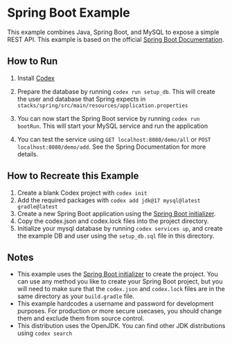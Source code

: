 # Spring Boot Example

This example combines Java, Spring Boot, and MySQL to expose a simple REST API. This example is based on the official [Spring Boot Documentation](https://spring.io/guides/gs/accessing-data-mysql/).

## How to Run

1. Install [Codex](https://www.khulnasoft/codex/docs/installing_codex/)

1. Prepare the database by running `codex run setup_db`. This will create the user and database that Spring expects in `stacks/spring/src/main/resources/application.properties`
1. You can now start the Spring Boot service by running `codex run bootRun`. This will start your MySQL service and run the application
1. You can test the service using `GET localhost:8080/demo/all` or `POST localhost:8080/demo/add`. See the Spring Documentation for more details.

## How to Recreate this Example

1. Create a blank Codex project with `codex init`
2. Add the required packages with `codex add jdk@17 mysql@latest gradle@latest`
3. Create a new Spring Boot application using the [Spring Boot initializer](https://start.spring.io/).
4. Copy the codex.json and codex.lock files into the project directory.
5. Initialize your mysql database by running `codex services up`, and create the example DB and user using the `setup_db.sql` file in this directory.

## Notes

- This example uses the [Spring Boot initializer](https://start.spring.io/) to create the project. You can use any method you like to create your Spring Boot project, but you will need to make sure that the `codex.json` and `codex.lock` files are in the same directory as your `build.gradle` file.
- This example hardcodes a username and password for development purposes. For production or more secure usecases, you should change them and exclude them from source control.
- This distribution uses the OpenJDK. You can find other JDK distributions using `codex search`
